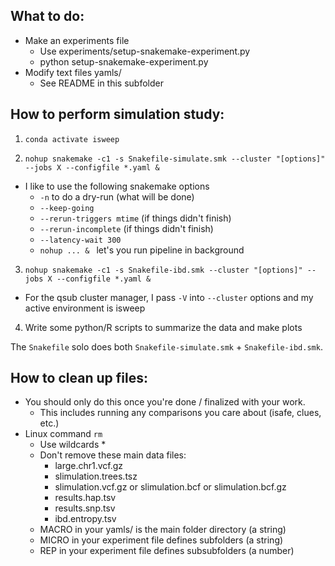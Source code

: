 
## What to do:

- Make an experiments file
  - Use experiments/setup-snakemake-experiment.py
  - python setup-snakemake-experiment.py
- Modify text files yamls/
  - See README in this subfolder

## How to perform simulation study:

1. `conda activate isweep`

2. `nohup snakemake -c1 -s Snakefile-simulate.smk --cluster "[options]" --jobs X --configfile *.yaml & `
 - I like to use the following snakemake options
    - `-n` to do a dry-run (what will be done)
    - `--keep-going`
    - `--rerun-triggers mtime` (if things didn't finish)
    - `--rerun-incomplete` (if things didn't finish)
    - `--latency-wait 300`
    - `nohup ... & ` let's you run pipeline in background

3. ` nohup snakemake -c1 -s Snakefile-ibd.smk --cluster "[options]" --jobs X --configfile *.yaml & `
  - For the qsub cluster manager, I pass `-V` into `--cluster` options and my active environment is isweep

4. Write some python/R scripts to summarize the data and make plots

The `Snakefile` solo does both `Snakefile-simulate.smk` + `Snakefile-ibd.smk`.

## How to clean up files:

- You should only do this once you're done / finalized with your work.
  - This includes running any comparisons you care about (isafe, clues, etc.)
- Linux command `rm`  
  - Use wildcards *
  - Don't remove these main data files:
    - large.chr1.vcf.gz
    - slimulation.trees.tsz
    - slimulation.vcf.gz or slimulation.bcf or slimulation.bcf.gz
    - results.hap.tsv
    - results.snp.tsv
    - ibd.entropy.tsv
  - MACRO in your yamls/ is the main folder directory (a string)
  - MICRO in your experiment file defines subfolders (a string)
  - REP in your experiment file defines subsubfolders (a number)